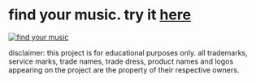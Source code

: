 # find your music. try it [here](https://richard512.github.io/findyourmusic/)

[![find your music](https://raw.githubusercontent.com/richard512/findyourmusic/master/find-your-music.png)](https://richard512.github.io/findyourmusic/)

disclaimer: this project is for educational purposes only. all trademarks, service marks, trade names, trade dress, product names and logos appearing on the project are the property of their respective owners.

